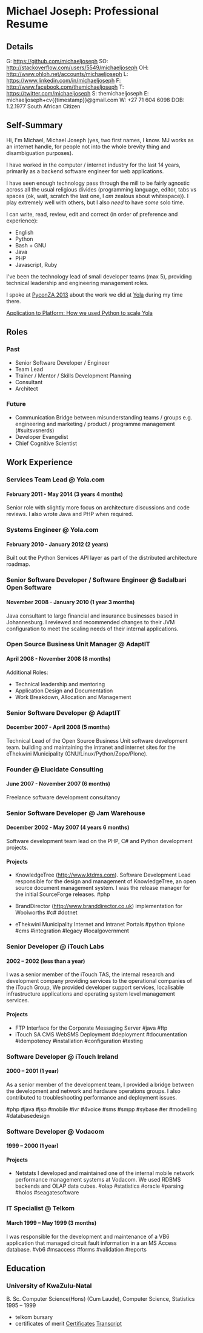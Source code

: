 # Michael Joseph: Professional Resume

## Details

G: https://github.com/michaeljoseph
SO: http://stackoverflow.com/users/5549/michaeljoseph
OH: http://www.ohloh.net/accounts/michaeljoseph
L: https://www.linkedin.com/in/michaeljoseph
F: http://www.facebook.com/themichaeljoseph
T: https://twitter.com/michaeljoseph
S: themichaeljoseph
E: michaeljoseph+cv{{timestamp}}@gmail.com
W: +27 71 604 6098
DOB: 1.2.1977
South African Citizen

## Self-Summary

Hi, I'm Michael, Michael Joseph (yes, two first names, I know. MJ works as
an internet handle, for people not into the whole brevity thing and
disambiguation purposes).

I have worked in the computer / internet industry for the last 14 years,
primarily as a backend software engineer for web applications.

I have seen enough technology pass through the mill to be fairly agnostic
across all the usual religious divides (programming language, editor,
tabs vs spaces (ok, wait, scratch the last one, I _am_ zealous about
whitespace)). I play extremely well with others, but I also _need_ to have
*some* solo time.

I can write, read, review, edit and correct
(in order of preference and experience):

- English
- Python
- Bash + GNU
- Java
- PHP
- Javascript, Ruby

I've been the technology lead of small developer teams (max 5), providing
technical leadership and engineering management roles.

I spoke at [PyconZA 2013](https://www.youtube.com/watch?v=R1i-louid4M)
about the work we did at [Yola](https://www.yola.com) during my time there.

[Application to Platform: How we used Python to scale Yola](http://michaeljoseph.github.io/application-to-platform/)

## Roles

### Past

- Senior Software Developer / Engineer
- Team Lead
- Trainer / Mentor / Skills Development Planning
- Consultant
- Architect

### Future

- Communication Bridge between misunderstanding teams / groups
  e.g. engineering and marketing / product / programme management (#suitsvsnerds)
- Developer Evangelist
- Chief Cognitive Scientist

## Work Experience

### Services Team Lead @ Yola.com
#### February 2011 - May 2014 (3 years 4 months)

Senior role with slightly more focus on architecture discussions and code reviews.
I also wrote Java and PHP when required.

### Systems Engineer @ Yola.com
#### February 2010 - January 2012 (2 years)

Built out the Python Services API layer as part of the distributed architecture
roadmap.

### Senior Software Developer / Software Engineer @ Sadalbari Open Software
#### November 2008 - January 2010 (1 year 3 months)

Java consultant to large financial and insurance businesses based in Johannesburg.
I reviewed and recommended changes to their JVM configuration to meet the
scaling needs of their internal applications.

### Open Source Business Unit Manager @ AdaptIT
#### April 2008 - November 2008 (8 months)

Additional Roles:
- Technical leadership and mentoring
- Application Design and Documentation
- Work Breakdown, Allocation and Management

### Senior Software Developer @ AdaptIT
#### December 2007 - April 2008 (5 months)

Technical Lead of the Open Source Business Unit software development team.
building and maintaining the intranet and internet sites for the eThekwini
Municipality (GNU/Linux/Python/Zope/Plone).

### Founder @ Elucidate Consulting
#### June 2007 - November 2007 (6 months)

Freelance software development consultancy

### Senior Software Developer @ Jam Warehouse
#### December 2002 - May 2007 (4 years 6 months)

Software development team lead on the PHP, C# and Python development projects.

#### Projects

- KnowledgeTree (http://www.ktdms.com).
Software Development Lead responsible for the design and management of KnowledgeTree,
an open source document management system.
I was the release manager for the initial SourceForge releases.
#php

- BrandDirector (http://www.branddirector.co.uk) implementation for Woolworths
#c# #dotnet

- eThekwini Municipality Internet and Intranet Portals
#python #plone #cms #integration #legacy #localgovernment

### Senior Developer @ iTouch Labs
#### 2002 – 2002 (less than a year)

I was a senior member of the iTouch TAS, the internal research and development
company providing services to the operational companies of the iTouch Group,
We provided developer support services, localisable infrastructure applications
and operating system level management services.

#### Projects

- FTP Interface for the Corporate Messaging Server
#java #ftp
- iTouch SA CMS WebSMS Deployment
#deployment #documentation #idempotency #installation #configuration #testing

### Software Developer @ iTouch Ireland
#### 2000 – 2001 (1 year)

As a senior member of the development team, I provided a bridge between
the development and network and hardware operations groups.
I also contributed to troubleshooting performance and deployment issues.

#php #java #jsp #mobile #ivr #4voice #sms #smpp #sybase #er #modelling #databasedesign

### Software Developer @ Vodacom
#### 1999 – 2000 (1 year)

#### Projects

- Netstats
I developed and maintained one of the internal mobile network performance
management systems at Vodacom. We used RDBMS backends and OLAP data cubes.
#olap #statistics #oracle #parsing #holos #seagatesoftware

### IT Specialist @ Telkom
#### March 1999 – May 1999 (3 months)

I was responsible for the development and maintenance of a VB6 application
that managed circuit fault information in a an MS Access database.
#vb6 #msaccess #forms #validation #reports

## Education

### University of KwaZulu-Natal
B. Sc. Computer Science(Hons) (Cum Laude), Computer Science, Statistics
1995 – 1999

- telkom bursary
- certificates of merit
[Certificates](resources/und-certificates.png)
[Transcript](resources/und-transcript.png)
